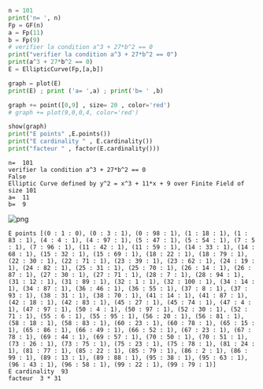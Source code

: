 ```python
n = 101
print('n= ', n)
Fp = GF(n)
a = Fp(11)
b = Fp(9)
# verifier la condition a^3 + 27*b^2 == 0
print("verifier la condition a^3 + 27*b^2 == 0")
print(a^3 + 27*b^2 == 0)
E = EllipticCurve(Fp,[a,b])

graph = plot(E)
print(E) ; print ('a= ',a) ; print('b= ' ,b) 

graph += point([0,9] , size= 20 , color='red')
# graph += plot(9,0,0,4, color='red')

show(graph)
print("E points" ,E.points())
print("E cardinality " , E.cardinality())
print("facteur " , factor(E.cardinality()))
```

    n=  101
    verifier la condition a^3 + 27*b^2 == 0
    False
    Elliptic Curve defined by y^2 = x^3 + 11*x + 9 over Finite Field of size 101
    a=  11
    b=  9



![png](output_0_1.png)


    E points [(0 : 1 : 0), (0 : 3 : 1), (0 : 98 : 1), (1 : 18 : 1), (1 : 83 : 1), (4 : 4 : 1), (4 : 97 : 1), (5 : 47 : 1), (5 : 54 : 1), (7 : 5 : 1), (7 : 96 : 1), (11 : 42 : 1), (11 : 59 : 1), (14 : 33 : 1), (14 : 68 : 1), (15 : 32 : 1), (15 : 69 : 1), (18 : 22 : 1), (18 : 79 : 1), (22 : 30 : 1), (22 : 71 : 1), (23 : 39 : 1), (23 : 62 : 1), (24 : 19 : 1), (24 : 82 : 1), (25 : 31 : 1), (25 : 70 : 1), (26 : 14 : 1), (26 : 87 : 1), (27 : 30 : 1), (27 : 71 : 1), (28 : 7 : 1), (28 : 94 : 1), (31 : 12 : 1), (31 : 89 : 1), (32 : 1 : 1), (32 : 100 : 1), (34 : 14 : 1), (34 : 87 : 1), (36 : 46 : 1), (36 : 55 : 1), (37 : 8 : 1), (37 : 93 : 1), (38 : 31 : 1), (38 : 70 : 1), (41 : 14 : 1), (41 : 87 : 1), (42 : 18 : 1), (42 : 83 : 1), (45 : 27 : 1), (45 : 74 : 1), (47 : 4 : 1), (47 : 97 : 1), (50 : 4 : 1), (50 : 97 : 1), (52 : 30 : 1), (52 : 71 : 1), (55 : 6 : 1), (55 : 95 : 1), (56 : 20 : 1), (56 : 81 : 1), (58 : 18 : 1), (58 : 83 : 1), (60 : 23 : 1), (60 : 78 : 1), (65 : 15 : 1), (65 : 86 : 1), (66 : 49 : 1), (66 : 52 : 1), (67 : 23 : 1), (67 : 78 : 1), (69 : 44 : 1), (69 : 57 : 1), (70 : 50 : 1), (70 : 51 : 1), (73 : 26 : 1), (73 : 75 : 1), (75 : 23 : 1), (75 : 78 : 1), (81 : 24 : 1), (81 : 77 : 1), (85 : 22 : 1), (85 : 79 : 1), (86 : 2 : 1), (86 : 99 : 1), (89 : 13 : 1), (89 : 88 : 1), (95 : 38 : 1), (95 : 63 : 1), (96 : 43 : 1), (96 : 58 : 1), (99 : 22 : 1), (99 : 79 : 1)]
    E cardinality  93
    facteur  3 * 31



```python

```


```python

```


```python

```


```python

```


```python

```
